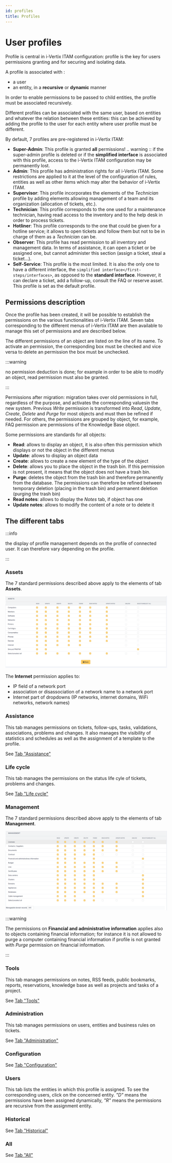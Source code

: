 ```yaml
---
id: profiles
title: Profiles
---
```


# User profiles

Profile is central in i-Vertix ITAM configuration: profile is the key for users
permissions granting and for securing and isolating data.

A profile is associated with :

- a user
- an entity, in a **recursive** or **dynamic** manner

In order to enable permissions to be passed to child entities, the
profile must be associated recursively.


Different profiles can be associated with the same user, based on
entities and whatever the relation between these entities: this can be
achieved by adding the profile to the user for each entity where user
profile must be different.

By default, 7 profiles are pre-registered in i-Vertix ITAM:

- **Super-Admin**: This profile is granted **all** permissions! ..
  warning :: if the super-admin profile is deleted or if the
  **simplified interface** is associated with this profile, access to
  the i-Vertix ITAM configuration may be permanently lost.
- **Admin**: This profile has administration rights for all i-Vertix ITAM. Some
  restrictions are applied to it at the level of the configuration of
  rules, entities as well as other items which may alter the behavior of
  i-Vertix ITAM.
- **Supervisor**: This profile incorporates the elements of the
  *Technician* profile by adding elements allowing management of a team
  and its organization (allocation of tickets, etc.).
- **Technician**: This profile corresponds to the one used for a
  maintenance technician, having read access to the inventory and to the
  help desk in order to process tickets.
- **Hotliner**: This profile corresponds to the one that could be given
  for a hotline service; it allows to open tickets and follow them but
  not to be in charge of them as a *Technician* can be.
- **Observer**: This profile has read permission to all inventory and
  management data. In terms of assistance, it can open a ticket or be
  assigned one, but cannot administer this section (assign a ticket,
  steal a ticket...).
- **Self-Service**: This profile is the most limited. It is also the
  only one to have a different interface, the
  `simplified interface</first-steps/interfaces>`, as opposed to the **standard interface**. However, it can
  declare a ticket, add a follow-up, consult the FAQ or reserve asset.
  This profile is set as the default profile.

## Permissions description

Once the profile has been created, it will be possible to establish the
permissions on the various functionalities of i-Vertix ITAM. Seven tabs
corresponding to the different menus of i-Vertix ITAM are then available to
manage this set of permissions and are described below.

The different permissions of an object are listed on the line of its
name. To activate an permission, the corresponding box must be checked
and vice versa to delete an permission the box must be unchecked.

:::warning

no permission deduction is done; for example in order to be able to
modify an object, read permission must also be granted.

:::

Permissions after migration: migration takes over old permissions in
full, regardless of the purpose, and activates the corresponding values
​​in the new system. Previous *Write* permission is transformed into
*Read*, *Update*, *Create*, *Delete* and *Purge* for most objects and
must then be refined if needed. For others, the permissions are grouped
by object, for example, FAQ permission are permissions of the Knowledge
Base object.

Some permissions are standards for all objects:

- **Read**: allows to display an object, it is also often this
  permission which displays or not the object in the different menus
- **Update**: allows to display an object data
- **Create**: allows to create a new element of the type of the object
- **Delete**: allows you to place the object in the trash bin. If this
  permission is not present, it means that the object does not have a
  trash bin.
- **Purge**: deletes the object from the trash bin and therefore
  permanently from the database. The permissions can therefore be
  refined between temporary deletion (placing in the trash bin) and
  permanent deletion (purging the trash bin)
- **Read notes**: allows to display the *Notes* tab, if object has one
- **Update notes**: allows to modify the content of a note or to delete
  it

## The different tabs

:::info

the display of profile management depends on the profile of connected
user. It can therefore vary depending on the profile.

:::

### Assets

The 7 standard permissions described above apply to the elements of tab
**Assets**.

![Permissions on assets](../../../assets/modules/administration/images/assets.png)

The **Internet** permission applies to:

- IP field of a network port
- association or disassociation of a network name to a network port
- Internet part of dropdowns (IP networks, internet domains, WiFi
  networks, network names)

### Assistance

This tab manages permissions on tickets, follow-ups, tasks, validations,
associations, problems and changes. It also manages the visibility of
statistics and schedules as well as the assignment of a template to the
profile.

See
[Tab "Assistance"](/asset-management/modules/administration/profiles/assistancetab)

### Life cycle

This tab manages the permissions on the status life cyle of tickets,
problems and changes.

See
[Tab "Life cycle"](/asset-management/modules/assistance/lifecyclematrix)

### Management

The 7 standard permissions described above apply to the elements of tab
**Management**.

![Permissions on management](../../../assets/modules/administration/images/management.png)

:::warning

The permissions on **Financial and administrative information**
applies also to objects containing financial information; for instance
it is not allowed to purge a computer containing financial information
if profile is not granted with *Purge* permission on financial
information.

:::

### Tools

This tab manages permissions on notes, RSS feeds, public bookmarks,
reports, reservations, knowledge base as well as projects and tasks of a
project.

See
[Tab "Tools"](/asset-management/modules/administration/profiles/toolstab)

### Administration

This tab manages permissions on users, entities and business rules on
tickets.

See
[Tab "Administration"](/asset-management/modules/administration/profiles/administrationtab)

### Configuration

See
[Tab "Configuration"](/asset-management/modules/administration/profiles/configurationtab)

### Users

This tab lists the entities in which this profile is assigned. To see
the corresponding users, click on the concerned entity. *"D"* means
the permissions have been assigned dynamically, *"R"* means the
permissions are recursive from the assignment entity.

### Historical

See [Tab "Historical"](/asset-management/modules/tabs/historical)

### All

See [Tab "All"](/asset-management/modules/tabs/all)
